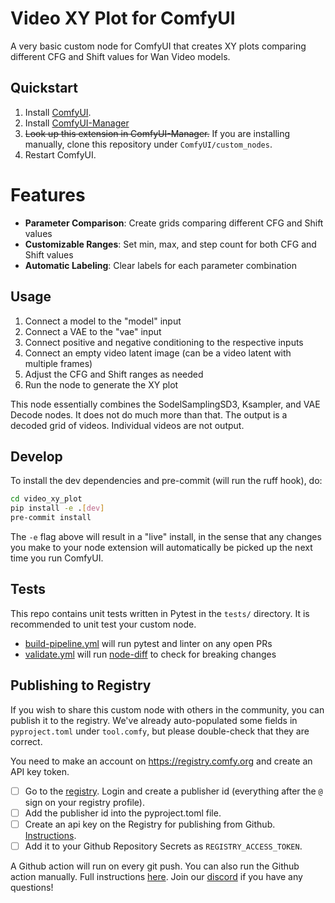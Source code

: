 # Video XY Plot for ComfyUI

A very basic custom node for ComfyUI that creates XY plots comparing different CFG and Shift values for Wan Video models.

## Quickstart

1. Install [ComfyUI](https://docs.comfy.org/get_started).
2. Install [ComfyUI-Manager](https://github.com/ltdrdata/ComfyUI-Manager)
3. ~~Look up this extension in ComfyUI-Manager.~~ If you are installing manually, clone this repository under `ComfyUI/custom_nodes`.
4. Restart ComfyUI.

# Features

- **Parameter Comparison**: Create grids comparing different CFG and Shift values
- **Customizable Ranges**: Set min, max, and step count for both CFG and Shift values
- **Automatic Labeling**: Clear labels for each parameter combination

## Usage

1. Connect a model to the "model" input
2. Connect a VAE to the "vae" input
3. Connect positive and negative conditioning to the respective inputs
4. Connect an empty video latent image (can be a video latent with multiple frames)
5. Adjust the CFG and Shift ranges as needed
6. Run the node to generate the XY plot

This node essentially combines the SodelSamplingSD3, Ksampler, and VAE Decode nodes. It does not do much more than that. The output is a decoded grid of videos. Individual videos are not output.

## Develop

To install the dev dependencies and pre-commit (will run the ruff hook), do:

```bash
cd video_xy_plot
pip install -e .[dev]
pre-commit install
```

The `-e` flag above will result in a "live" install, in the sense that any changes you make to your node extension will automatically be picked up the next time you run ComfyUI.

## Tests

This repo contains unit tests written in Pytest in the `tests/` directory. It is recommended to unit test your custom node.

- [build-pipeline.yml](.github/workflows/build-pipeline.yml) will run pytest and linter on any open PRs
- [validate.yml](.github/workflows/validate.yml) will run [node-diff](https://github.com/Comfy-Org/node-diff) to check for breaking changes

## Publishing to Registry

If you wish to share this custom node with others in the community, you can publish it to the registry. We've already auto-populated some fields in `pyproject.toml` under `tool.comfy`, but please double-check that they are correct.

You need to make an account on https://registry.comfy.org and create an API key token.

- [ ] Go to the [registry](https://registry.comfy.org). Login and create a publisher id (everything after the `@` sign on your registry profile). 
- [ ] Add the publisher id into the pyproject.toml file.
- [ ] Create an api key on the Registry for publishing from Github. [Instructions](https://docs.comfy.org/registry/publishing#create-an-api-key-for-publishing).
- [ ] Add it to your Github Repository Secrets as `REGISTRY_ACCESS_TOKEN`.

A Github action will run on every git push. You can also run the Github action manually. Full instructions [here](https://docs.comfy.org/registry/publishing). Join our [discord](https://discord.com/invite/comfyorg) if you have any questions!
